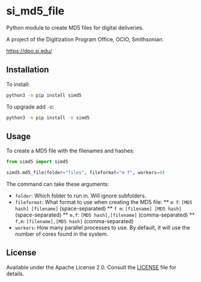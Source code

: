 # si_md5_file

Python module to create MD5 files for digital deliveries.

A project of the Digitization Program Office, OCIO, Smithsonian.

https://dpo.si.edu/

## Installation

To install:

```bash
python3 -m pip install simd5
```

To upgrade add `-U`:

```bash
python3 -m pip install -U simd5
```

## Usage

To create a MD5 file with the filenames and hashes:

```python
from simd5 import simd5

simd5.md5_file(folder="files", fileformat="m f", workers=4)
```

The command can take these arguments:

 * `folder`: Which folder to run in. Will ignore subfolders.
 * `fileformat`: What format to use when creating the MD5 file:
   ** `m f`: `[MD5 hash] [filename]` (space-separated)
   ** `f m`: `[filename] [MD5 hash]` (space-separated)
   ** `m,f`: `[MD5 hash],[filename]` (comma-separated)
   ** `f,m`: `[filename],[MD5 hash]` (comma-separated)
 * `workers`: How many parallel processes to use. By default, it will use the number of cores found in the system.

## License

Available under the Apache License 2.0. Consult the [LICENSE](LICENSE) file for details.
